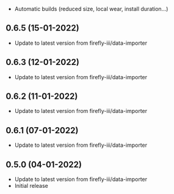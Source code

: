 - Automatic builds (reduced size, local wear, install duration...)

## 0.6.5 (15-01-2022)
- Update to latest version from firefly-iii/data-importer

## 0.6.3 (12-01-2022)
- Update to latest version from firefly-iii/data-importer

## 0.6.2 (11-01-2022)
- Update to latest version from firefly-iii/data-importer

## 0.6.1 (07-01-2022)
- Update to latest version from firefly-iii/data-importer

## 0.5.0 (04-01-2022)
- Update to latest version from firefly-iii/data-importer
- Initial release
